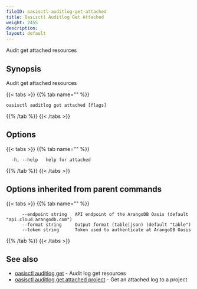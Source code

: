 ```yaml
---
fileID: oasisctl-auditlog-get-attached
title: Oasisctl Auditlog Get Attached
weight: 2455
description: 
layout: default
---
```

Audit get attached resources

## Synopsis

Audit get attached resources

{{< tabs >}}
{{% tab name="" %}}
```
oasisctl auditlog get attached [flags]
```
{{% /tab %}}
{{< /tabs >}}

## Options

{{< tabs >}}
{{% tab name="" %}}
```
  -h, --help   help for attached
```
{{% /tab %}}
{{< /tabs >}}

## Options inherited from parent commands

{{< tabs >}}
{{% tab name="" %}}
```
      --endpoint string   API endpoint of the ArangoDB Oasis (default "api.cloud.arangodb.com")
      --format string     Output format (table|json) (default "table")
      --token string      Token used to authenticate at ArangoDB Oasis
```
{{% /tab %}}
{{< /tabs >}}

## See also

* [oasisctl auditlog get](oasisctl-auditlog-get)	 - Audit log get resources
* [oasisctl auditlog get attached project](oasisctl-auditlog-get-attached-project)	 - Get an attached log to a project

